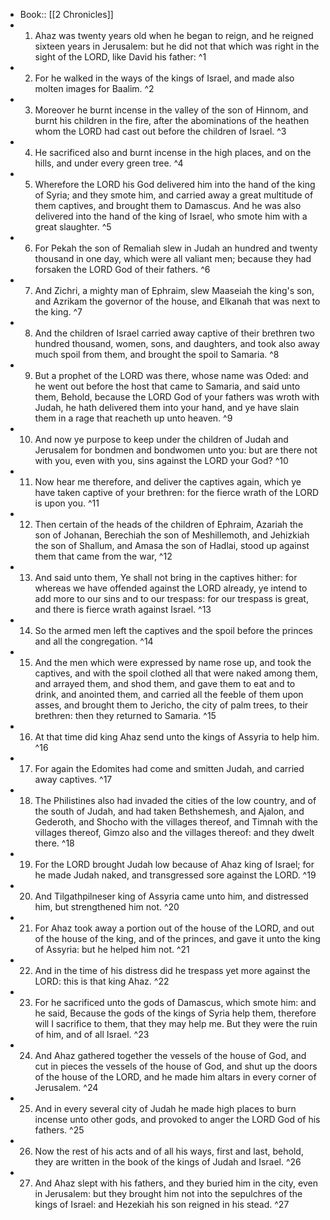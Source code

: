 - Book:: [[2 Chronicles]]
- 1. Ahaz was twenty years old when he began to reign, and he reigned sixteen years in Jerusalem: but he did not that which was right in the sight of the LORD, like David his father: ^1
- 2. For he walked in the ways of the kings of Israel, and made also molten images for Baalim. ^2
- 3. Moreover he burnt incense in the valley of the son of Hinnom, and burnt his children in the fire, after the abominations of the heathen whom the LORD had cast out before the children of Israel. ^3
- 4. He sacrificed also and burnt incense in the high places, and on the hills, and under every green tree. ^4
- 5. Wherefore the LORD his God delivered him into the hand of the king of Syria; and they smote him, and carried away a great multitude of them captives, and brought them to Damascus. And he was also delivered into the hand of the king of Israel, who smote him with a great slaughter. ^5
- 6. For Pekah the son of Remaliah slew in Judah an hundred and twenty thousand in one day, which were all valiant men; because they had forsaken the LORD God of their fathers. ^6
- 7. And Zichri, a mighty man of Ephraim, slew Maaseiah the king's son, and Azrikam the governor of the house, and Elkanah that was next to the king. ^7
- 8. And the children of Israel carried away captive of their brethren two hundred thousand, women, sons, and daughters, and took also away much spoil from them, and brought the spoil to Samaria. ^8
- 9. But a prophet of the LORD was there, whose name was Oded: and he went out before the host that came to Samaria, and said unto them, Behold, because the LORD God of your fathers was wroth with Judah, he hath delivered them into your hand, and ye have slain them in a rage that reacheth up unto heaven. ^9
- 10. And now ye purpose to keep under the children of Judah and Jerusalem for bondmen and bondwomen unto you: but are there not with you, even with you, sins against the LORD your God? ^10
- 11. Now hear me therefore, and deliver the captives again, which ye have taken captive of your brethren: for the fierce wrath of the LORD is upon you. ^11
- 12. Then certain of the heads of the children of Ephraim, Azariah the son of Johanan, Berechiah the son of Meshillemoth, and Jehizkiah the son of Shallum, and Amasa the son of Hadlai, stood up against them that came from the war, ^12
- 13. And said unto them, Ye shall not bring in the captives hither: for whereas we have offended against the LORD already, ye intend to add more to our sins and to our trespass: for our trespass is great, and there is fierce wrath against Israel. ^13
- 14. So the armed men left the captives and the spoil before the princes and all the congregation. ^14
- 15. And the men which were expressed by name rose up, and took the captives, and with the spoil clothed all that were naked among them, and arrayed them, and shod them, and gave them to eat and to drink, and anointed them, and carried all the feeble of them upon asses, and brought them to Jericho, the city of palm trees, to their brethren: then they returned to Samaria. ^15
- 16. At that time did king Ahaz send unto the kings of Assyria to help him. ^16
- 17. For again the Edomites had come and smitten Judah, and carried away captives. ^17
- 18. The Philistines also had invaded the cities of the low country, and of the south of Judah, and had taken Bethshemesh, and Ajalon, and Gederoth, and Shocho with the villages thereof, and Timnah with the villages thereof, Gimzo also and the villages thereof: and they dwelt there. ^18
- 19. For the LORD brought Judah low because of Ahaz king of Israel; for he made Judah naked, and transgressed sore against the LORD. ^19
- 20. And Tilgathpilneser king of Assyria came unto him, and distressed him, but strengthened him not. ^20
- 21. For Ahaz took away a portion out of the house of the LORD, and out of the house of the king, and of the princes, and gave it unto the king of Assyria: but he helped him not. ^21
- 22. And in the time of his distress did he trespass yet more against the LORD: this is that king Ahaz. ^22
- 23. For he sacrificed unto the gods of Damascus, which smote him: and he said, Because the gods of the kings of Syria help them, therefore will I sacrifice to them, that they may help me. But they were the ruin of him, and of all Israel. ^23
- 24. And Ahaz gathered together the vessels of the house of God, and cut in pieces the vessels of the house of God, and shut up the doors of the house of the LORD, and he made him altars in every corner of Jerusalem. ^24
- 25. And in every several city of Judah he made high places to burn incense unto other gods, and provoked to anger the LORD God of his fathers. ^25
- 26. Now the rest of his acts and of all his ways, first and last, behold, they are written in the book of the kings of Judah and Israel. ^26
- 27. And Ahaz slept with his fathers, and they buried him in the city, even in Jerusalem: but they brought him not into the sepulchres of the kings of Israel: and Hezekiah his son reigned in his stead. ^27
